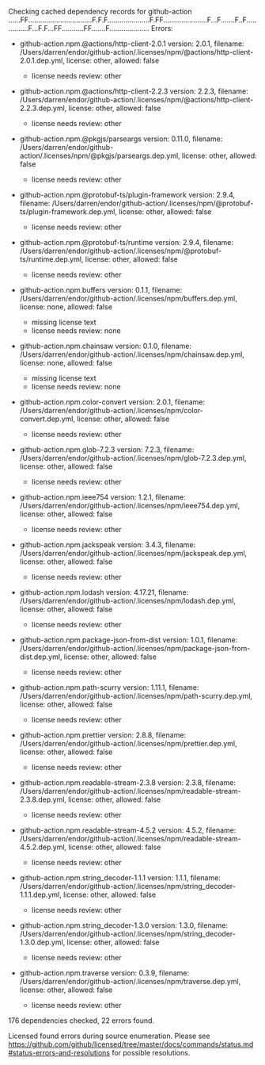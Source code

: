 Checking cached dependency records for github-action
......FF................................F.F.F.....................F.FF......................F...F.......F..F...............F...F.F...FF...........FF.......F....................
Errors:
* github-action.npm.@actions/http-client-2.0.1
  version: 2.0.1, filename: /Users/darren/endor/github-action/.licenses/npm/@actions/http-client-2.0.1.dep.yml, license: other, allowed: false
    - license needs review: other

* github-action.npm.@actions/http-client-2.2.3
  version: 2.2.3, filename: /Users/darren/endor/github-action/.licenses/npm/@actions/http-client-2.2.3.dep.yml, license: other, allowed: false
    - license needs review: other

* github-action.npm.@pkgjs/parseargs
  version: 0.11.0, filename: /Users/darren/endor/github-action/.licenses/npm/@pkgjs/parseargs.dep.yml, license: other, allowed: false
    - license needs review: other

* github-action.npm.@protobuf-ts/plugin-framework
  version: 2.9.4, filename: /Users/darren/endor/github-action/.licenses/npm/@protobuf-ts/plugin-framework.dep.yml, license: other, allowed: false
    - license needs review: other

* github-action.npm.@protobuf-ts/runtime
  version: 2.9.4, filename: /Users/darren/endor/github-action/.licenses/npm/@protobuf-ts/runtime.dep.yml, license: other, allowed: false
    - license needs review: other

* github-action.npm.buffers
  version: 0.1.1, filename: /Users/darren/endor/github-action/.licenses/npm/buffers.dep.yml, license: none, allowed: false
    - missing license text
    - license needs review: none

* github-action.npm.chainsaw
  version: 0.1.0, filename: /Users/darren/endor/github-action/.licenses/npm/chainsaw.dep.yml, license: none, allowed: false
    - missing license text
    - license needs review: none

* github-action.npm.color-convert
  version: 2.0.1, filename: /Users/darren/endor/github-action/.licenses/npm/color-convert.dep.yml, license: other, allowed: false
    - license needs review: other

* github-action.npm.glob-7.2.3
  version: 7.2.3, filename: /Users/darren/endor/github-action/.licenses/npm/glob-7.2.3.dep.yml, license: other, allowed: false
    - license needs review: other

* github-action.npm.ieee754
  version: 1.2.1, filename: /Users/darren/endor/github-action/.licenses/npm/ieee754.dep.yml, license: other, allowed: false
    - license needs review: other

* github-action.npm.jackspeak
  version: 3.4.3, filename: /Users/darren/endor/github-action/.licenses/npm/jackspeak.dep.yml, license: other, allowed: false
    - license needs review: other

* github-action.npm.lodash
  version: 4.17.21, filename: /Users/darren/endor/github-action/.licenses/npm/lodash.dep.yml, license: other, allowed: false
    - license needs review: other

* github-action.npm.package-json-from-dist
  version: 1.0.1, filename: /Users/darren/endor/github-action/.licenses/npm/package-json-from-dist.dep.yml, license: other, allowed: false
    - license needs review: other

* github-action.npm.path-scurry
  version: 1.11.1, filename: /Users/darren/endor/github-action/.licenses/npm/path-scurry.dep.yml, license: other, allowed: false
    - license needs review: other

* github-action.npm.prettier
  version: 2.8.8, filename: /Users/darren/endor/github-action/.licenses/npm/prettier.dep.yml, license: other, allowed: false
    - license needs review: other

* github-action.npm.readable-stream-2.3.8
  version: 2.3.8, filename: /Users/darren/endor/github-action/.licenses/npm/readable-stream-2.3.8.dep.yml, license: other, allowed: false
    - license needs review: other

* github-action.npm.readable-stream-4.5.2
  version: 4.5.2, filename: /Users/darren/endor/github-action/.licenses/npm/readable-stream-4.5.2.dep.yml, license: other, allowed: false
    - license needs review: other

* github-action.npm.string_decoder-1.1.1
  version: 1.1.1, filename: /Users/darren/endor/github-action/.licenses/npm/string_decoder-1.1.1.dep.yml, license: other, allowed: false
    - license needs review: other

* github-action.npm.string_decoder-1.3.0
  version: 1.3.0, filename: /Users/darren/endor/github-action/.licenses/npm/string_decoder-1.3.0.dep.yml, license: other, allowed: false
    - license needs review: other

* github-action.npm.traverse
  version: 0.3.9, filename: /Users/darren/endor/github-action/.licenses/npm/traverse.dep.yml, license: other, allowed: false
    - license needs review: other


176 dependencies checked, 22 errors found.

Licensed found errors during source enumeration.  Please see https://github.com/github/licensed/tree/master/docs/commands/status.md#status-errors-and-resolutions for possible resolutions.
